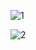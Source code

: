 ![1](https://github.com/eraybahcegulu/t3stack-posApp/assets/84785201/382c3cd5-c58c-44b1-9610-7348051b8e0a)

![2](https://github.com/eraybahcegulu/t3stack-posApp/assets/84785201/f64c6d77-4867-4693-abd6-d608c274ce8d)
